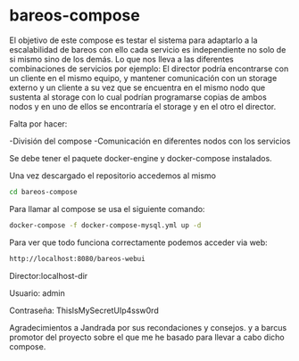 # bareos-compose

El objetivo de este compose es testar el sistema para adaptarlo a la escalabilidad de bareos con ello cada servicio es independiente no solo de si mismo sino de los demás. Lo que nos lleva a las diferentes combinaciones de servicios por ejemplo:
El director podría encontrarse con un cliente en el mismo equipo, y mantener comunicación con un storage externo y un cliente a su vez que se encuentra en el mismo nodo que sustenta al storage con lo cual podrían programarse copias de ambos nodos y en uno de ellos se encontraría el storage y en el otro el director.

Falta por hacer:

-División del compose 
-Comunicación en diferentes nodos con los servicios

Se debe tener el paquete docker-engine y docker-compose instalados.

Una vez descargado el repositorio accedemos al mismo
```sh
cd bareos-compose
```
Para llamar al compose se usa el siguiente comando:

```sh
docker-compose -f docker-compose-mysql.yml up -d
```
Para ver que todo funciona correctamente podemos acceder via web:

```sh
http://localhost:8080/bareos-webui
```
Director:localhost-dir

Usuario: admin

Contraseña: ThisIsMySecretUIp4ssw0rd

Agradecimientos a Jandrada por sus recondaciones y consejos.
y a barcus promotor del proyecto sobre el que me he basado para llevar a cabo dicho compose.
